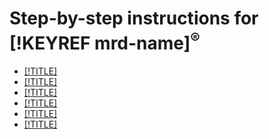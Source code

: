 # Step-by-step instructions for [!KEYREF mrd-name]<sup>®</sup>

- [[!TITLE]](cluster-list.md)
- [[!TITLE]](cluster-create.md)
- [[!TITLE]](connect.md)
- [[!TITLE]](failover.md)
- [[!TITLE]](cluster-delete.md)
- [[!TITLE]](hosts.md)

